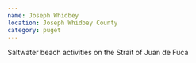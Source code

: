 ```yaml
---
name: Joseph Whidbey
location: Joseph Whidbey County
category: puget
---
```


Saltwater beach activities on the Strait of Juan de Fuca
